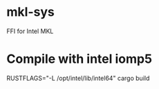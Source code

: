 # mkl-sys
FFI for Intel MKL

# Compile with intel iomp5
RUSTFLAGS="-L /opt/intel/lib/intel64" cargo build
